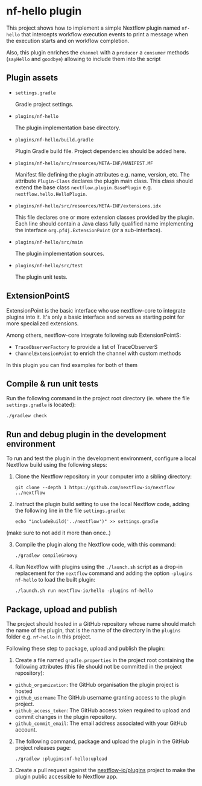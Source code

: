 # nf-hello plugin 
 
This project shows how to implement a simple Nextflow plugin named `nf-hello` that intercepts 
workflow execution events to print a message when the execution starts and on workflow completion.

Also, this plugin enriches the `channel` with a `producer` a `consumer` methods (`sayHello` and `goodbye`)
allowing to include them into the script 

## Plugin assets 
                    
- `settings.gradle`
    
    Gradle project settings. 

- `plugins/nf-hello`
    
    The plugin implementation base directory.

- `plugins/nf-hello/build.gradle` 
    
    Plugin Gradle build file. Project dependencies should be added here.

- `plugins/nf-hello/src/resources/META-INF/MANIFEST.MF` 
    
    Manifest file defining the plugin attributes e.g. name, version, etc.
    The attribute `Plugin-Class` declares the plugin main class. This class 
    should extend the base class `nextflow.plugin.BasePlugin` e.g. 
    `nextflow.hello.HelloPlugin`.

- `plugins/nf-hello/src/resources/META-INF/extensions.idx`
    
    This file declares one or more extension classes provided by the plugin. 
    Each line should contain a Java class fully qualified name implementing 
    the interface `org.pf4j.ExtensionPoint` (or a sub-interface).

- `plugins/nf-hello/src/main` 

    The plugin implementation sources.

- `plugins/nf-hello/src/test` 
                             
    The plugin unit tests. 

## ExtensionPointS

ExtensionPoint is the basic interface who use nextflow-core to integrate plugins into it.
It's only a basic interface and serves as starting point for more specialized extensions. 

Among others, nextflow-core integrate following sub ExtensionPointS:

- `TraceObserverFactory` to provide a list of TraceObserverS 
- `ChannelExtensionPoint` to enrich the channel with custom methods

In this plugin you can find examples for both of them

## Compile & run unit tests 

Run the following command in the project root directory (ie. where the file `settings.gradle` is located):

    ./gradlew check

## Run and debug plugin in the development environment

To run and test the plugin in the development environment, configure a local Nextflow build 
using the following steps:

1. Clone the Nextflow repository in your computer into a sibling directory:

    ```
    git clone --depth 1 https://github.com/nextflow-io/nextflow ../nextflow
    ```
  
2. Instruct the plugin build setting to use the local Nextflow code, adding the following 
  line in the file `settings.gradle`: 
   
    ```
    echo "includeBuild('../nextflow')" >> settings.gradle
    ```
  
  (make sure to not add it more than once..)

3. Compile the plugin along the Nextflow code, with this command:

    ```
    ./gradlew compileGroovy
    ```

4. Run Nextflow with plugins using the `./launch.sh` script as a drop-in replacement for the `nextflow` command and 
  adding the option `-plugins nf-hello` to load the built plugin:
   
    ```
    ./launch.sh run nextflow-io/hello -plugins nf-hello
    ```

## Package, upload and publish

The project should hosted in a GitHub repository whose name should match the name of the plugin,
that is the name of the directory in the `plugins` folder e.g. `nf-hello` in this project.

Following these step to package, upload and publish the plugin:

1. Create a file named `gradle.properties` in the project root containing the following attributes
   (this file should not be committed in the project repository):

  * `github_organization`: the GitHub organisation the plugin project is hosted
  * `github_username` The GitHub username granting access to the plugin project.
  * `github_access_token`:  The GitHub access token required to upload and commit changes in the plugin repository.
  * `github_commit_email`:  The email address associated with your GitHub account.

2. The following command, package and upload the plugin in the GitHub project releases page:

    ```
    ./gradlew :plugins:nf-hello:upload
    ```

3. Create a pull request against the [nextflow-io/plugins](https://github.com/nextflow-io/plugins/blob/main/plugins.json) 
  project to make the plugin public accessible to Nextflow app. 

